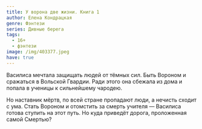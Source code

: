 ```yaml
---
title: У ворона две жизни. Книга 1
author: Елена Кондрацкая
genre: Фэнтези
series: Дивные берега
tags:
  - 16+
  - фэнтези
image: /img/403377.jpeg
have: true
---
```

Василиса мечтала защищать людей от тёмных сил. Быть Вороном и сражаться в Вольской Гвардии. Ради этого она сбежала из дома и попала в ученицы к сильнейшему чародею.

Но наставник мёртв, по всей стране пропадают люди, а нечисть сходит с ума. Стать Вороном и отомстить за смерть учителя — Василиса готова ступить на этот путь. Но куда приведёт дорога, проложенная самой Смертью?